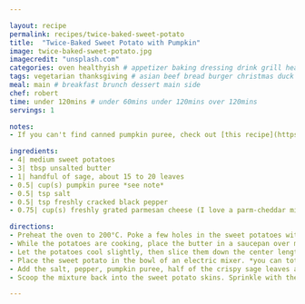 ```yaml
---

layout: recipe
permalink: recipes/twice-baked-sweet-potato 
title:  "Twice-Baked Sweet Potato with Pumpkin"
image: twice-baked-sweet-potato.jpg 
imagecredit: "unsplash.com" 
categories: oven healthyish # appetizer baking dressing drink grill healthyish marinade oven pickling quick raw salad sandwich sauce snack soup
tags: vegetarian thanksgiving # asian beef bread burger christmas duck french fruit indian italian mexican nuts pasta pork poultry rice seafood thanksgiving vegetarian
meal: main # breakfast brunch dessert main side
chef: robert 
time: under 120mins # under 60mins under 120mins over 120mins
servings: 1 

notes:
- If you can't find canned pumpkin puree, check out [this recipe](https://foodwage.com/pumpkin-puree) to make it at home.

ingredients:
- 4| medium sweet potatoes
- 3| tbsp unsalted butter
- 1| handful of sage, about 15 to 20 leaves
- 0.5| cup(s) pumpkin puree *see note*
- 0.5| tsp salt
- 0.5| tsp freshly cracked black pepper
- 0.75| cup(s) freshly grated parmesan cheese (I love a parm-cheddar mix, like sartori montemori or trader joe’s unexpected cheddar)

directions:
- Preheat the oven to 200°C. Poke a few holes in the sweet potatoes with a fork. Place them on a baking sheet and bake until potatoes are tender, about 45 to 60 minutes.
- While the potatoes are cooking, place the butter in a saucepan over medium heat. Add the sage leaves and cook until they are just crispy, 1 to 2 minutes, then remove the leaves with kitchen tongs and place them on a paper towel.
- Let the potatoes cool slightly, then slice them down the center lengthwise. Gently scoop out the sweet potato flesh, leaving the skin in tact so you can stuff it.
- Place the sweet potato in the bowl of an electric mixer. *you can totally mash it with a fork, but I find that whipping it in a mixer makes it super silky and fluffy* 
- Add the salt, pepper, pumpkin puree, half of the crispy sage leaves and all of the butter. Add half of the cheese mixture. Mix on medium speed until combined and smooth.
- Scoop the mixture back into the sweet potato skins. Sprinkle with the remaining cheese. Bake for 15 to 20 minutes, or until potatoes are warmed through and the cheese is melty. Remove the potatoes from the oven and top with the remaining sage leaves. Serve!

--- 
```

